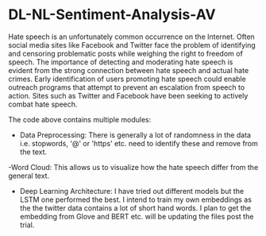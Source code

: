 # DL-NL-Sentiment-Analysis-AV


Hate  speech is an unfortunately  common  occurrence  on  the  Internet.  Often social media sites like Facebook and Twitter face the problem of identifying and censoring  problematic  posts  while weighing the right to freedom of speech. The  importance  of  detecting  and  moderating hate  speech  is  evident  from  the  strong  connection between hate speech and actual hate crimes. Early identification of users promoting  hate  speech  could  enable  outreach  programs that attempt to prevent an escalation from speech to action. Sites such as Twitter and Facebook have been seeking  to  actively  combat  hate  speech. 

The code above contains multiple modules:

- Data Preprocessing:
There is generally a lot of randomness in the data i.e. stopwords, '@' or 'https' etc. need to identify these and remove from the text.

-Word Cloud:
This allows us to visualize how the hate speech differ from the general text.

- Deep Learning Architecture:
I have tried out different models but the LSTM one performed the best. I intend to train my own embeddings as the the twitter data contains a lot of short hand words. I plan to get the embedding from Glove and BERT etc. will be updating the files post the trial.
